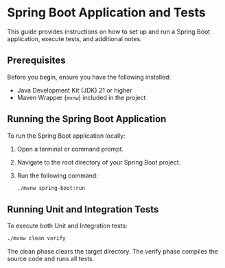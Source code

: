 # Spring Boot Application and Tests

This guide provides instructions on how to set up and run a Spring Boot application, execute tests, and additional notes.

## Prerequisites

Before you begin, ensure you have the following installed:

- Java Development Kit (JDK) 21 or higher
- Maven Wrapper (`mvnw`) included in the project

## Running the Spring Boot Application

To run the Spring Boot application locally:

1. Open a terminal or command prompt.
2. Navigate to the root directory of your Spring Boot project.
3. Run the following command:

   ```bash
   ./mvnw spring-boot:run


## Running Unit and Integration Tests

To execute both Unit and Integration tests:

   ```bash
   ./mvnw clean verify
```

The clean phase clears the target directory.
The verify phase compiles the source code and runs all tests.
